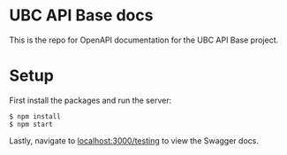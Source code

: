# UBC API Base docs
This is the repo for OpenAPI documentation for the UBC API Base project.

# Setup
First install the packages and run the server:
```
$ npm install
$ npm start
```
Lastly, navigate to [localhost:3000/testing](localhost:3000/testing) to view the Swagger docs.
